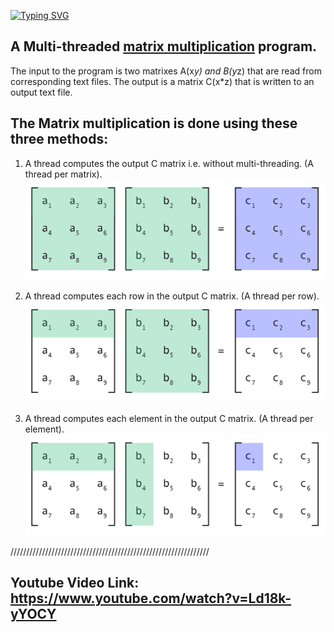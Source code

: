 [![Typing SVG](https://readme-typing-svg.herokuapp.com?font=comfortaa&color=016EEA&size=24&width=500&lines=Matrix+Multiplication+Multi-threading)](https://git.io/typing-svg)


## A Multi-threaded [matrix multiplication](https://www.mathsisfun.com/algebra/matrix-multiplying.html) program.

The input to the program is two matrixes A(x*y) and B(y*z) that are read from corresponding text files. 
The output is a matrix C(x*z) that is written to an output text file.

## The Matrix multiplication is done using these three methods:

1. A thread computes the output C matrix i.e. without multi-threading. (A thread per matrix).
![A Thread per row](per_matrix.png)

2. A thread computes each row in the output C matrix. (A thread per row).
![A Thread per row](per_row.png)

3. A thread computes each element in the output C matrix. (A thread per element).
![A Thread per element](per_element.png)



///////////////////////////////////////////////////////////////

## Youtube Video Link: https://www.youtube.com/watch?v=Ld18k-yYOCY

